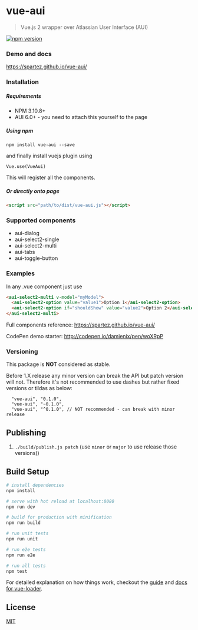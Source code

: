 # vue-aui

> Vue.js 2 wrapper over Atlassian User Interface (AUI)

[![npm version](https://badge.fury.io/js/vue-aui.svg)](https://badge.fury.io/js/vue-aui)

### Demo and docs

https://spartez.github.io/vue-aui/

### Installation

##### Requirements

* NPM 3.10.8+
* AUI 6.0+ - you need to attach this yourself to the page

##### Using npm
```
npm install vue-aui --save
```

and finally install vuejs plugin using

```ecmascript
Vue.use(VueAui)
```
This will register all the components.

##### Or directly onto page

```html
<script src="path/to/dist/vue-aui.js"></script>
```

### Supported components

* aui-dialog
* aui-select2-single
* aui-select2-multi
* aui-tabs
* aui-toggle-button

### Examples
In any .vue component just use
```html
<aui-select2-multi v-model="myModel">
  <aui-select2-option value="value1">Option 1</aui-select2-option>
  <aui-select2-option if="shouldShow" value="value2">Option 2</aui-select2-option>
</aui-select2-multi>
```

Full components reference: https://spartez.github.io/vue-aui/

CodePen demo starter: http://codepen.io/damienix/pen/woXRpP

### Versioning
This package is **NOT** considered as stable. 

Before 1.X release any minor version can break the API but patch version will not.
Therefore it's not recommended to use dashes but rather fixed versions or tildas as below:

```
  "vue-aui", "0.1.0",
  "vue-aui", "~0.1.0",
  "vue-aui", "^0.1.0", // NOT recommended - can break with minor release
```

## Publishing

1. `./build/publish.js patch` (use `minor` or `major` to use release those versions))

## Build Setup

``` bash
# install dependencies
npm install

# serve with hot reload at localhost:8080
npm run dev

# build for production with minification
npm run build

# run unit tests
npm run unit

# run e2e tests
npm run e2e

# run all tests
npm test
```

For detailed explanation on how things work, checkout the [guide](http://vuejs-templates.github.io/webpack/) and [docs for vue-loader](http://vuejs.github.io/vue-loader).

## License
[MIT](LICENSE.md)
